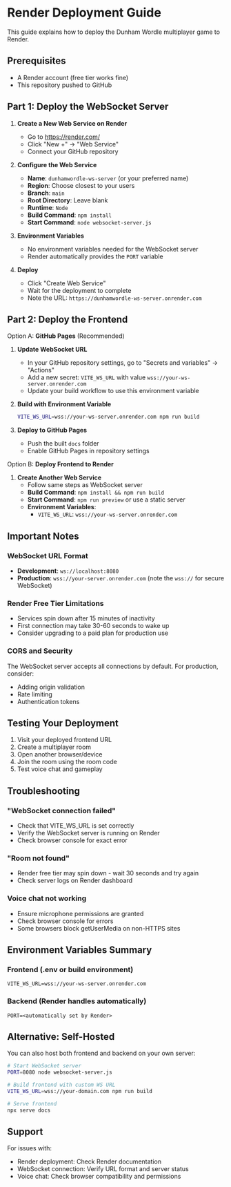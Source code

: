 # Render Deployment Guide

This guide explains how to deploy the Dunham Wordle multiplayer game to Render.

## Prerequisites

- A Render account (free tier works fine)
- This repository pushed to GitHub

## Part 1: Deploy the WebSocket Server

1. **Create a New Web Service on Render**
   - Go to https://render.com/
   - Click "New +" → "Web Service"
   - Connect your GitHub repository

2. **Configure the Web Service**
   - **Name**: `dunhamwordle-ws-server` (or your preferred name)
   - **Region**: Choose closest to your users
   - **Branch**: `main`
   - **Root Directory**: Leave blank
   - **Runtime**: `Node`
   - **Build Command**: `npm install`
   - **Start Command**: `node websocket-server.js`

3. **Environment Variables**
   - No environment variables needed for the WebSocket server
   - Render automatically provides the `PORT` variable

4. **Deploy**
   - Click "Create Web Service"
   - Wait for the deployment to complete
   - Note the URL: `https://dunhamwordle-ws-server.onrender.com`

## Part 2: Deploy the Frontend

Option A: **GitHub Pages** (Recommended)

1. **Update WebSocket URL**
   - In your GitHub repository settings, go to "Secrets and variables" → "Actions"
   - Add a new secret: `VITE_WS_URL` with value `wss://your-ws-server.onrender.com`
   - Update your build workflow to use this environment variable

2. **Build with Environment Variable**
   ```bash
   VITE_WS_URL=wss://your-ws-server.onrender.com npm run build
   ```

3. **Deploy to GitHub Pages**
   - Push the built `docs` folder
   - Enable GitHub Pages in repository settings

Option B: **Deploy Frontend to Render**

1. **Create Another Web Service**
   - Follow same steps as WebSocket server
   - **Build Command**: `npm install && npm run build`
   - **Start Command**: `npm run preview` or use a static server
   - **Environment Variables**: 
     - `VITE_WS_URL`: `wss://your-ws-server.onrender.com`

## Important Notes

### WebSocket URL Format

- **Development**: `ws://localhost:8080`
- **Production**: `wss://your-server.onrender.com` (note the `wss://` for secure WebSocket)

### Render Free Tier Limitations

- Services spin down after 15 minutes of inactivity
- First connection may take 30-60 seconds to wake up
- Consider upgrading to a paid plan for production use

### CORS and Security

The WebSocket server accepts all connections by default. For production, consider:
- Adding origin validation
- Rate limiting
- Authentication tokens

## Testing Your Deployment

1. Visit your deployed frontend URL
2. Create a multiplayer room
3. Open another browser/device
4. Join the room using the room code
5. Test voice chat and gameplay

## Troubleshooting

### "WebSocket connection failed"
- Check that VITE_WS_URL is set correctly
- Verify the WebSocket server is running on Render
- Check browser console for exact error

### "Room not found"
- Render free tier may spin down - wait 30 seconds and try again
- Check server logs on Render dashboard

### Voice chat not working
- Ensure microphone permissions are granted
- Check browser console for errors
- Some browsers block getUserMedia on non-HTTPS sites

## Environment Variables Summary

### Frontend (.env or build environment)
```
VITE_WS_URL=wss://your-ws-server.onrender.com
```

### Backend (Render handles automatically)
```
PORT=<automatically set by Render>
```

## Alternative: Self-Hosted

You can also host both frontend and backend on your own server:

```bash
# Start WebSocket server
PORT=8080 node websocket-server.js

# Build frontend with custom WS URL
VITE_WS_URL=wss://your-domain.com npm run build

# Serve frontend
npx serve docs
```

## Support

For issues with:
- Render deployment: Check Render documentation
- WebSocket connection: Verify URL format and server status
- Voice chat: Check browser compatibility and permissions

